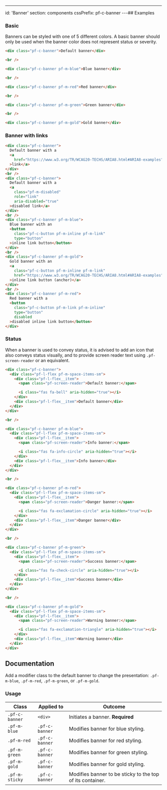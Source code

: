 ---
id: 'Banner'
section: components
cssPrefix: pf-c-banner
---## Examples

### Basic

Banners can be styled with one of 5 different colors. A basic banner should only be used when the banner color does not represent status or severity.

```html
<div class="pf-c-banner">Default banner</div>

<br />

<div class="pf-c-banner pf-m-blue">Blue banner</div>

<br />

<div class="pf-c-banner pf-m-red">Red banner</div>

<br />

<div class="pf-c-banner pf-m-green">Green banner</div>

<br />

<div class="pf-c-banner pf-m-gold">Gold banner</div>

```

### Banner with links

```html
<div class="pf-c-banner">
  Default banner with a
  <a
    href="https://www.w3.org/TR/WCAG20-TECHS/ARIA8.html#ARIA8-examples"
  >link</a>
</div>
<br />
<div class="pf-c-banner">
  Default banner with a
  <a
    class="pf-m-disabled"
    role="link"
    aria-disabled="true"
  >disabled link</a>
</div>
<br />
<div class="pf-c-banner pf-m-blue">
  Blue banner with an
  <button
    class="pf-c-button pf-m-inline pf-m-link"
    type="button"
  >inline link button</button>
</div>
<br />
<div class="pf-c-banner pf-m-gold">
  Gold banner with an
  <a
    class="pf-c-button pf-m-inline pf-m-link"
    href="https://www.w3.org/TR/WCAG20-TECHS/ARIA8.html#ARIA8-examples"
  >inline link button (anchor)</a>
</div>
<br />
<div class="pf-c-banner pf-m-red">
  Red banner with a
  <button
    class="pf-c-button pf-m-link pf-m-inline"
    type="button"
    disabled
  >disabled inline link button</button>
</div>

```

### Status

When a banner is used to convey status, it is advised to add an icon that also conveys status visually, and to provide screen reader text using `.pf-screen-reader` or an equivalent.

```html
<div class="pf-c-banner">
  <div class="pf-l-flex pf-m-space-items-sm">
    <div class="pf-l-flex__item">
      <span class="pf-screen-reader">Default banner:</span>

      <i class="fas fa-bell" aria-hidden="true"></i>
    </div>
    <div class="pf-l-flex__item">Default banner</div>
  </div>
</div>

<br />

<div class="pf-c-banner pf-m-blue">
  <div class="pf-l-flex pf-m-space-items-sm">
    <div class="pf-l-flex__item">
      <span class="pf-screen-reader">Info banner:</span>

      <i class="fas fa-info-circle" aria-hidden="true"></i>
    </div>
    <div class="pf-l-flex__item">Info banner</div>
  </div>
</div>

<br />

<div class="pf-c-banner pf-m-red">
  <div class="pf-l-flex pf-m-space-items-sm">
    <div class="pf-l-flex__item">
      <span class="pf-screen-reader">Danger banner:</span>

      <i class="fas fa-exclamation-circle" aria-hidden="true"></i>
    </div>
    <div class="pf-l-flex__item">Danger banner</div>
  </div>
</div>

<br />

<div class="pf-c-banner pf-m-green">
  <div class="pf-l-flex pf-m-space-items-sm">
    <div class="pf-l-flex__item">
      <span class="pf-screen-reader">Success banner:</span>

      <i class="fas fa-check-circle" aria-hidden="true"></i>
    </div>
    <div class="pf-l-flex__item">Success banner</div>
  </div>
</div>

<br />

<div class="pf-c-banner pf-m-gold">
  <div class="pf-l-flex pf-m-space-items-sm">
    <div class="pf-l-flex__item">
      <span class="pf-screen-reader">Warning banner:</span>

      <i class="fas fa-exclamation-triangle" aria-hidden="true"></i>
    </div>
    <div class="pf-l-flex__item">Warning banner</div>
  </div>
</div>

```

## Documentation

Add a modifier class to the default banner to change the presentation: `.pf-m-blue`, `.pf-m-red`, `.pf-m-green`, or `.pf-m-gold`.

### Usage

| Class | Applied to | Outcome |
| -- | -- | -- |
| `.pf-c-banner` | `<div>` |  Initiates a banner. **Required** |
| `.pf-m-blue` | `.pf-c-banner` |  Modifies banner for blue styling. |
| `.pf-m-red` | `.pf-c-banner` |  Modifies banner for red styling. |
| `.pf-m-green` | `.pf-c-banner` |  Modifies banner for green styling. |
| `.pf-m-gold` | `.pf-c-banner` |  Modifies banner for gold styling. |
| `.pf-m-sticky` | `.pf-c-banner` |  Modifies banner to be sticky to the top of its container. |
